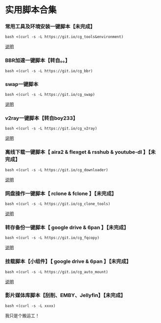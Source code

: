 # 实用脚本合集

### 常用工具及环境安装一键脚本【未完成】
```
bash <(curl -s -L https://git.io/cg_tools&environment)
```
[说明]()
### BBR加速一键脚本【转自。。】
```
bash <(curl -s -L https://git.io/cg_bbr)
```

### swap一键脚本
```
bash <(curl -s -L https://git.io/cg_swap)
```
[说明](https://github.com/cgkings/script-store/blob/master/Instruction/swap.md)

### v2ray一键脚本【转自boy233】
```
bash <(curl -s -L https://git.io/cg_v2ray)
```
[说明](https://github.com/cgkings/v2ray/blob/master/README.md)

### 离线下载一键脚本【 aira2 & flexget & rsshub & youtube-dl 】【未完成】
```
bash <(curl -s -L https://git.io/cg_downloader)
```
[说明]()
### 网盘操作一键脚本【 rclone & fclone 】【未完成】
```
bash <(curl -s -L https://git.io/cg_clone_tools)
```
[说明]()
### 转存备份一键脚本【 google drive & 6pan 】【未完成】
```
bash <(curl -s -L https://git.io/cg_fqcopy)
```
[说明]()

### 挂载脚本【小组件】【 google drive & 6pan 】【未完成】
```
bash <(curl -s -L https://git.io/cg_auto_mount)
```
[说明]()

### 影片媒体库脚本【刮削、EMBY、Jellyfin】【未完成】
```
bash <(curl -s -L xxxx)
```

我只是个搬运工！
